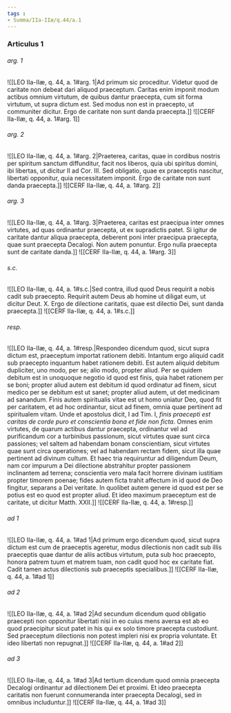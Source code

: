 ```yaml
---
tags : 
- Summa/IIa-IIæ/q.44/a.1
---
```


### Articulus 1

###### arg. 1
![[LEO IIa-IIæ, q. 44, a. 1#arg. 1|Ad primum sic proceditur. Videtur quod de caritate non debeat dari aliquod praeceptum. Caritas enim imponit modum actibus omnium virtutum, de quibus dantur praecepta, cum sit forma virtutum, ut supra dictum est. Sed modus non est in praecepto, ut communiter dicitur. Ergo de caritate non sunt danda praecepta.]]
![[CERF IIa-IIæ, q. 44, a. 1#arg. 1]]

###### arg. 2
![[LEO IIa-IIæ, q. 44, a. 1#arg. 2|Praeterea, caritas, quae in cordibus nostris per spiritum sanctum diffunditur, facit nos liberos, quia ubi spiritus domini, ibi libertas, ut dicitur II ad Cor. III. Sed obligatio, quae ex praeceptis nascitur, libertati opponitur, quia necessitatem imponit. Ergo de caritate non sunt danda praecepta.]]
![[CERF IIa-IIæ, q. 44, a. 1#arg. 2]]

###### arg. 3
![[LEO IIa-IIæ, q. 44, a. 1#arg. 3|Praeterea, caritas est praecipua inter omnes virtutes, ad quas ordinantur praecepta, ut ex supradictis patet. Si igitur de caritate dantur aliqua praecepta, deberent poni inter praecipua praecepta, quae sunt praecepta Decalogi. Non autem ponuntur. Ergo nulla praecepta sunt de caritate danda.]]
![[CERF IIa-IIæ, q. 44, a. 1#arg. 3]]

###### s.c.
![[LEO IIa-IIæ, q. 44, a. 1#s.c.|Sed contra, illud quod Deus requirit a nobis cadit sub praecepto. Requirit autem Deus ab homine ut diligat eum, ut dicitur Deut. X. Ergo de dilectione caritatis, quae est dilectio Dei, sunt danda praecepta.]]
![[CERF IIa-IIæ, q. 44, a. 1#s.c.]]

###### resp.
![[LEO IIa-IIæ, q. 44, a. 1#resp.|Respondeo dicendum quod, sicut supra dictum est, praeceptum importat rationem debiti. Intantum ergo aliquid cadit sub praecepto inquantum habet rationem debiti. Est autem aliquid debitum dupliciter, uno modo, per se; alio modo, propter aliud. Per se quidem debitum est in unoquoque negotio id quod est finis, quia habet rationem per se boni; propter aliud autem est debitum id quod ordinatur ad finem, sicut medico per se debitum est ut sanet; propter aliud autem, ut det medicinam ad sanandum. Finis autem spiritualis vitae est ut homo uniatur Deo, quod fit per caritatem, et ad hoc ordinantur, sicut ad finem, omnia quae pertinent ad spiritualem vitam. Unde et apostolus dicit, I ad Tim. I, *finis praecepti est caritas de corde puro et conscientia bona et fide non ficta*. Omnes enim virtutes, de quarum actibus dantur praecepta, ordinantur vel ad purificandum cor a turbinibus passionum, sicut virtutes quae sunt circa passiones; vel saltem ad habendam bonam conscientiam, sicut virtutes quae sunt circa operationes; vel ad habendam rectam fidem, sicut illa quae pertinent ad divinum cultum. Et haec tria requiruntur ad diligendum Deum, nam cor impurum a Dei dilectione abstrahitur propter passionem inclinantem ad terrena; conscientia vero mala facit horrere divinam iustitiam propter timorem poenae; fides autem ficta trahit affectum in id quod de Deo fingitur, separans a Dei veritate. In quolibet autem genere id quod est per se potius est eo quod est propter aliud. Et ideo maximum praeceptum est de caritate, ut dicitur Matth. XXII.]]
![[CERF IIa-IIæ, q. 44, a. 1#resp.]]

###### ad 1
![[LEO IIa-IIæ, q. 44, a. 1#ad 1|Ad primum ergo dicendum quod, sicut supra dictum est cum de praeceptis ageretur, modus dilectionis non cadit sub illis praeceptis quae dantur de aliis actibus virtutum, puta sub hoc praecepto, honora patrem tuum et matrem tuam, non cadit quod hoc ex caritate fiat. Cadit tamen actus dilectionis sub praeceptis specialibus.]]
![[CERF IIa-IIæ, q. 44, a. 1#ad 1]]

###### ad 2
![[LEO IIa-IIæ, q. 44, a. 1#ad 2|Ad secundum dicendum quod obligatio praecepti non opponitur libertati nisi in eo cuius mens aversa est ab eo quod praecipitur sicut patet in his qui ex solo timore praecepta custodiunt. Sed praeceptum dilectionis non potest impleri nisi ex propria voluntate. Et ideo libertati non repugnat.]]
![[CERF IIa-IIæ, q. 44, a. 1#ad 2]]

###### ad 3
![[LEO IIa-IIæ, q. 44, a. 1#ad 3|Ad tertium dicendum quod omnia praecepta Decalogi ordinantur ad dilectionem Dei et proximi. Et ideo praecepta caritatis non fuerunt connumeranda inter praecepta Decalogi, sed in omnibus includuntur.]]
![[CERF IIa-IIæ, q. 44, a. 1#ad 3]]

